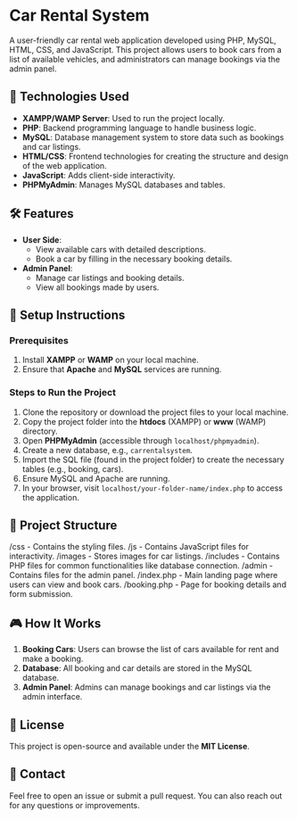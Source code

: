 # Car Rental System

A user-friendly car rental web application developed using PHP, MySQL, HTML, CSS, and JavaScript. This project allows users to book cars from a list of available vehicles, and administrators can manage bookings via the admin panel.

## 🚀 Technologies Used
- **XAMPP/WAMP Server**: Used to run the project locally.
- **PHP**: Backend programming language to handle business logic.
- **MySQL**: Database management system to store data such as bookings and car listings.
- **HTML/CSS**: Frontend technologies for creating the structure and design of the web application.
- **JavaScript**: Adds client-side interactivity.
- **PHPMyAdmin**: Manages MySQL databases and tables.

## 🛠 Features
- **User Side**:
  - View available cars with detailed descriptions.
  - Book a car by filling in the necessary booking details.
- **Admin Panel**:
  - Manage car listings and booking details.
  - View all bookings made by users.

## 📝 Setup Instructions

### Prerequisites
1. Install **XAMPP** or **WAMP** on your local machine.
2. Ensure that **Apache** and **MySQL** services are running.

### Steps to Run the Project
1. Clone the repository or download the project files to your local machine.
2. Copy the project folder into the **htdocs** (XAMPP) or **www** (WAMP) directory.
3. Open **PHPMyAdmin** (accessible through `localhost/phpmyadmin`).
4. Create a new database, e.g., `carrentalsystem`.
5. Import the SQL file (found in the project folder) to create the necessary tables (e.g., booking, cars).
6. Ensure MySQL and Apache are running.
7. In your browser, visit `localhost/your-folder-name/index.php` to access the application.

## 📂 Project Structure
/css - Contains the styling files. /js - Contains JavaScript files for interactivity. /images - Stores images for car listings. /includes - Contains PHP files for common functionalities like database connection. /admin - Contains files for the admin panel. /index.php - Main landing page where users can view and book cars. /booking.php - Page for booking details and form submission.

## 🎮 How It Works
1. **Booking Cars**: Users can browse the list of cars available for rent and make a booking.
2. **Database**: All booking and car details are stored in the MySQL database.
3. **Admin Panel**: Admins can manage bookings and car listings via the admin interface.

## 📜 License
This project is open-source and available under the **MIT License**.

## 💬 Contact
Feel free to open an issue or submit a pull request. You can also reach out for any questions or improvements.
